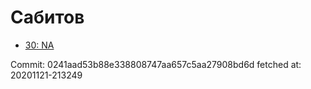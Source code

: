 # Сабитов
- [30: NA](30.md)

Commit: 0241aad53b88e338808747aa657c5aa27908bd6d
 fetched at: 20201121-213249
